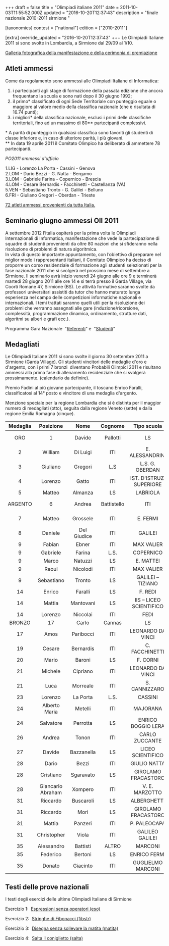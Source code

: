 +++
draft = false
title = "Olimpiadi italiane 2011"
date = 2011-10-03T11:55:52.000Z
updated = "2016-10-20T12:37:43"
description = "finale nazionale 2010-2011 sirmione "

[taxonomies]
contest = ["national"]
edition = ["2010-2011"]

[extra]
override_updated = "2016-10-20T12:37:43"
+++
Le Olimpiadi Italiane 2011 si sono svolte in Lombardia, a Sirmione dal 29/09 al 1/10.

[Galleria fotografica della manifestazione e della cerimonia di premiazione](https://picasaweb.google.com/usrlombardia/OIISirmione2011?authkey=Gv1sRgCLP00cDxgOCvzQE)

## Atleti ammessi

Come da regolamento sono ammessi alle Olimpiadi Italiane di Informatica:

1. i partecipanti agli stage di formazione della passata edizione che ancora frequentano la scuola e sono nati dopo il 30 giugno 1992;
1. il primo\* classificato di ogni Sede Territoriale con punteggio eguale o maggiore al valore medio della classifica nazionale (che è risultata di 16.74 punti);
1. i migliori\* della classifica nazionale, esclusi i primi delle classifiche territoriali, fino ad un massimo di 80\*\* partecipanti complessivi.

\* A parità di punteggio in qualsiasi classifica sono favoriti gli studenti di classe inferiore e, in caso di ulteriore parità, i più giovani.<br/> \*\* In data 19 aprile 2011 il Comitato Olimpico ha deliberato di ammettere 78 partecipanti.

_PO2011 ammessi d'ufficio_

1.LIG - Lorenzo La Porta - Cassini - Genova<br/> 2.LOM - Dario Bezzi - G. Natta - Bergamo<br/> 3.LOM - Gabriele Farina - Copernico - Brescia<br/> 4.LOM - Cesare Bernardis - Facchinetti - Castellanza (VA)<br/> 5.VEN - Sebastiano Tronto - G. Galilei - Belluno<br/> 6.FRI - Giuliano Gregori - Oberdan - Trieste

[72 atleti ammessi provenienti da tutta Italia.](http://81.208.32.83:8080/ioi/files/72Ammessi_Nazionali_2011.xls)

## Seminario giugno ammessi OII 2011

A settembre 2012 l’Italia ospiterà per la prima volta le Olimpiadi Internazionali di Informatica, manifestazione che vede la partecipazione di squadre di studenti provenienti da oltre 80 nazioni che si sfideranno nella risoluzione di problemi di natura algoritmica. <br/>In vista di questo importante appuntamento, con l’obiettivo di preparare nel miglior modo i rappresentanti italiani, il Comitato Olimpico ha deciso di proporre un corso residenziale di formazione agli studenti selezionati per la fase nazionale 2011 che si svolgerà nel prossimo mese di settembre a Sirmione. Il seminario avrà inizio venerdì 24 giugno alle ore 9 e terminerà martedì 28 giugno 2011 alle ore 14 e si terrà presso il Garda Village, via Coorti Romane 47, Sirmione (BS). Le attività formative saranno svolte da professori universitari assistiti da tutor che hanno maturato lunga esperienza nel campo delle competizioni informatiche nazionali e internazionali. I temi trattati saranno quelli utili per la risoluzione dei problemi che verranno assegnati alle gare (induzione/ricorsione, complessità, programmazione dinamica, ordinamento, strutture dati, algoritmi su alberi e grafi ecc.).

Programma Gara Nazionale  "[Referenti](http://backup.olimpiadi-informatica.it/files/programma_referenti_OII2011.pdf)" e  "[Studenti](http://backup.olimpiadi-informatica.it/files/programma_studenti_OII2011.pdf)"

## Medagliati

Le Olimpiadi Italiane 2011 si sono svolte il giorno 30 settembre 2011 a Sirmione (Garda Village). Gli studenti vincitori delle medaglie d'oro e d'argento, con i primi 7 bronzi  diventano Probabili Olimpici 2011 e risultano ammessi alla prima fase di allenamento residenziale che si svolgerà prossimamente. (calendario da definire).

Premio Fadini al più giovane partecipante, il toscano Enrico Faralli, classificatosi al 14° posto e vincitore di una medaglia d'argento.

Menzione speciale per la regione Lombardia che si è distinta per il maggior numero di medagliati (otto), seguita dalla regione Veneto (sette) e dalla regione Emilia Romagna (cinque).

| **Medaglia** |   **Posizione**   |  **Nome**   | **Cognome** |     **Tipo scuola**      |     **Scuola**     | **Città** | **Classe** |
| :----------: | :---------------: | :---------: | :---------: | :----------------------: | :----------------: | :-------: | :--------: |
|     ORO      |         1         |   Davide    |  Pallotti   |            LS            | NICOLO' COPERNICO  |  Bologna  |     IV     |
|      2       |      William      |  Di Luigi   |     ITI     |     E. ALESSANDRINI      |    Montesilvano    |     V     |
|      3       |     Giuliano      |   Gregori   |     L.S     |     L.S. G. OBERDAN      |      Trieste       |     V     |
|      4       |      Lorenzo      |    Gatto    |     ITI     | IST. D'ISTRUZ. SUPERIORE |      Recanati      |     V     |
|      5       |      Matteo       |   Almanza   |     LS      |         LABRIOLA         |        Roma        |    IV     |
|   ARGENTO    |         6         |   Andrea    | Battistello |           ITI            |    GIULIO NATTA    |  Bergamo  |     IV     |
|      7       |      Matteo       |  Grossele   |     ITI     |         E. FERMI         | Bassano Del Grappa |     V     |
|      8       |      Daniele      | Del Giudice |     ITI     |         GALILEI          |      Livorno       |    IV     |
|      9       |      Fabian       |    Ebner    |     ITI     |        MAX VALIER        |      Bolzano       |    IV     |
|      9       |     Gabriele      |   Farina    |    L.S.     |        COPERNICO         |      Brescia       |    IV     |
|      9       |       Marco       |   Natuzzi   |     LS      |        E. MATTEI         |       Vasto        |     V     |
|      9       |       Raoul       |  Nicolodi   |     ITI     |        MAX VALIER        |      Bolzano       |    IV     |
|      9       |    Sebastiano     |   Tronto    |     LS      |    GALILEI – TIZIANO     |      Belluno       |    IV     |
|      14      |      Enrico       |   Faralli   |     LS      |         F. REDI          |       Arezzo       |    IV     |
|      14      |      Mattia       |  Mantovani  |     LS      | IIS – LICEO SCIENTIFICO  |   Badia Polesine   |     V     |
|      14      |      Lorenzo      |  Niccolai   |     ITI     |           FEDI           |      Pistoia       |     V     |
|    BRONZO    |        17         |    Carlo    |   Cannas    |            LS            |     PACINOTTI      | Cagliari  |     IV     |
|      17      |       Amos        |  Paribocci  |     ITI     |    LEONARDO DA VINCI     |      Foligno       |     V     |
|      19      |      Cesare       |  Bernardis  |     ITI     |      C. FACCHINETTI      |    Castellanza     |     V     |
|      20      |       Mario       |   Baroni    |     LS      |         F. CORNI         |       Modena       |     V     |
|      21      |      Michele      |  Cipriano   |     ITI     |    LEONARDO DA VINCI     |       Parma        |    IV     |
|      21      |       Luca        |  Morreale   |     ITI     |      S. CANNIZZARO       |        Rho         |     V     |
|      23      |      Lorenzo      |  La Porta   |    L.S.     |         CASSINI          |       Genova       |     V     |
|      24      |   Alberto Maria   |   Metelli   |     ITI     |         MAJORANA         |      Seriate       |     V     |
|      24      |     Salvatore     |  Perrotta   |     LS      |    ENRICO BOGGIO LERA    |      Catania       |     V     |
|      26      |      Andrea       |    Tonon    |     ITI     |      CARLO ZUCCANTE      |      Venezia       |     V     |
|      27      |      Davide       | Bazzanella  |     LS      |    LICEO SCIENTIFICO     |       Trento       |     V     |
|      28      |       Dario       |    Bezzi    |     ITI     |       GIULIO NATTA       |      Bergamo       |     V     |
|      28      |     Cristiano     |  Sgaravato  |     LS      |   GIROLAMO FRACASTORO    |       Verona       |     V     |
|      28      | Giancarlo Abraham |   Xompero   |     ITI     |      V. E. MARZOTTO      |      Valdagno      |     V     |
|      31      |     Riccardo      |  Buscaroli  |     LS      |       ALBERGHETTI        |       Imola        |    IV     |
|      31      |     Riccardo      |    Mori     |     LS      |   GIROLAMO FRACASTORO    |       Verona       |    IV     |
|      31      |      Mattia       |   Panzeri   |     ITI     |       P. PALEOCAPA       |      Bergamo       |     V     |
|      31      |    Christopher    |    Viola    |     ITI     |     GALILEO GALILEI      |       Arezzo       |     V     |
|      35      |    Alessandro     |  Battisti   |    ALTRO    |         MARCONI          |      Rovereto      |    IV     |
|      35      |     Federico      |   Bertoni   |     LS      |       ENRICO FERMI       |      Bologna       |    IV     |
|      35      |      Donato       |  Giacinto   |     ITI     |    GUGLIELMO MARCONI     |      Dalmine       |     V     |

## Testi delle prove nazionali

I testi degli esercizi delle ultime Olimpiadi Italiane di Sirmione

Esercizio 1:  [Espressioni senza operatori (eso)](http://81.208.32.83:8080/ioi/files/eso.pdf)

Esercizio 2:  [Stringhe di Fibonacci (fibstr)](http://81.208.32.83:8080/ioi/files/fibstr.pdf)

Esercizio 3:  [Disegna senza sollevare la matita (matita)](http://81.208.32.83:8080/ioi/files/matita.pdf)

Esercizio 4:  [Salta il coniglietto (salta)](http://81.208.32.83:8080/ioi/files/salta.pdf)

